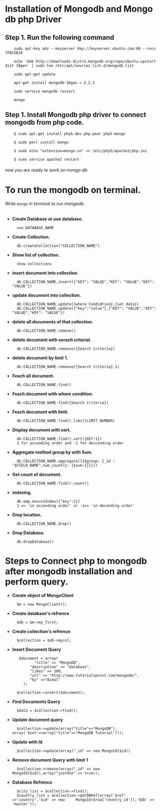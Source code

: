 # Installation of Mongodb and Mongo db php Driver
	
## Step 1. Run the following command 
		sudo apt-key adv --keyserver hkp://keyserver.ubuntu.com:80 --recv 7F0CEB10

		echo 'deb http://downloads-distro.mongodb.org/repo/ubuntu-upstart dist 10gen' | sudo tee /etc/apt/sources.list.d/mongodb.list

		sudo apt-get update

		apt-get install mongodb-10gen = 2.2.3

		sudo service mongodb restart

		mongo


## Step 1. Install Mongodb php driver to connect mongodb from php code.

		$ sudo apt-get install php5-dev php-pear php5-mongo

		$ sudo pecl install mongo

		$ sudo echo "extension=mongo.so" >> /etc/php5/apache2/php.ini

		$ sudo service apache2 restart

###### now you are ready to work on mongo db.

# To run the mongodb on terminal.

###### Write `mongo` in terminal to run mongodb

* **Create Database or use database.**

		use DATABASE_NAME
* **Create Collection.**

		db.createCollection("COLLECTION_NAME")
* **Show list of collection.**

		show collections
* **insert document into collection.**

		db.COLLECTION_NAME.insert({"KEY": "VALUE","KEY": "VALUE","KEY": "VALUE"}) 
* **update document into collection.**

		db.COLLECTION_NAME.update({where Condidtion},{set data})
		db.COLLECTION_NAME.update({"key":"value"},{"KEY": "VALUE","KEY": "VALUE","KEY": "VALUE"})
* **delete all documents of that collection.**

		db.COLLECTION_NAME.remove()
* **delete document with serach criterial.**

		db.COLLECTION_NAME.remoove({Search Criteria})
* **delete document by limit 1.** 

		db.COLLECTION_NAME.remoove({Search Criteria},1)
* **Feach all document.** 
		
		db.COLLECTION_NAME.find()
* **Feach document with where condition.** 

		db.COLLECTION_NAME.find({Search Criteria})
* **Feach document with limit.**

		db.COLLECTION_NAME.find().limit(LIMIT_NUMBER)
* **Display document with sort.** 

		db.COLLECTION_NAME.find().sort({KEY:1}) 
		1 for ascending order and -1 for descending order
* **Aggregate method group by with Sum.** 

		db.COLLECTION_NAME.aggregate([{$group: {_id : "$FIELD_NAME",num_country: {$sum:1}}}])
* **Get count of document.**

		db.COLLECTION_NAME.find().count()
* **indexing.**

		db.emp.ensureIndex({"key":1})
		1 => 'in accending order' or -1=> 'in decending order' 
		
* **Drop location.**

		db.COLLECTION_NAME.drop()
		
* **Drop Database.**

		db.dropDatabase()
		
# Steps to Connect php to mongodb after mongodb installation and perform query.

* **Create object of MongoClient**
	
		$m = new MongoClient();
		
* **Create database's refrence**
		
		$db = $m->my_first;
		
* **Create collection's refrence**

		$collection = $db->mycol;
		
* **Insert Document Query** 

		 $document = array( 
      			"title" => "MongoDB", 
		      "description" => "database", 
		      "likes" => 100,
		      "url" => "http://www.tutorialspoint.com/mongodb/",
		      "by" =>"Bimal"
		   );
	
   		$collection->insert($document);
		
* **Find Documents Query**

		$data = $collection->find();
		
* **Update document query**
	
		$collection->update(array("title"=>"MongoDB"), array('$set'=>array("title"=>"MongoDB Tutorial")));
		
* **Update with Id**

		$collection->update(array("_id" => new MongoId($id))
		
* **Remove document Query with limit 1**

		$collection->remove(array("_id" => new MongoId($id)),array("justOne" => true));
		
* **Database Refrence**

		$city_list = $collection->find();
		$country_list = $collection->getDBRef(array('$ref' =>'country','$id' => new 	MongoId($row['country_id']),'$db' => 'master'));

		

		
